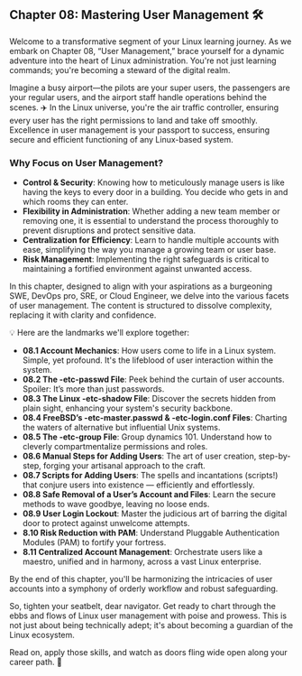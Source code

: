 ## Chapter 08: Mastering User Management 🛠️

Welcome to a transformative segment of your Linux learning journey. As we embark on Chapter 08, “User Management,” brace yourself for a dynamic adventure into the heart of Linux administration. You're not just learning commands; you're becoming a steward of the digital realm.

Imagine a busy airport—the pilots are your super users, the passengers are your regular users, and the airport staff handle operations behind the scenes. ✈️ In the Linux universe, you're the air traffic controller, ensuring every user has the right permissions to land and take off smoothly. Excellence in user management is your passport to success, ensuring secure and efficient functioning of any Linux-based system.

### Why Focus on User Management?

- **Control & Security**: Knowing how to meticulously manage users is like having the keys to every door in a building. You decide who gets in and which rooms they can enter.
- **Flexibility in Administration**: Whether adding a new team member or removing one, it is essential to understand the process thoroughly to prevent disruptions and protect sensitive data.
- **Centralization for Efficiency**: Learn to handle multiple accounts with ease, simplifying the way you manage a growing team or user base.
- **Risk Management**: Implementing the right safeguards is critical to maintaining a fortified environment against unwanted access.

In this chapter, designed to align with your aspirations as a burgeoning SWE, DevOps pro, SRE, or Cloud Engineer, we delve into the various facets of user management. The content is structured to dissolve complexity, replacing it with clarity and confidence.

💡 Here are the landmarks we'll explore together:

- **08.1 Account Mechanics**: How users come to life in a Linux system. Simple, yet profound. It's the lifeblood of user interaction within the system.
- **08.2 The -etc-passwd File**: Peek behind the curtain of user accounts. Spoiler: It’s more than just passwords.
- **08.3 The Linux -etc-shadow File**: Discover the secrets hidden from plain sight, enhancing your system's security backbone.
- **08.4 FreeBSD’s -etc-master.passwd & -etc-login.conf Files**: Charting the waters of alternative but influential Unix systems.
- **08.5 The -etc-group File**: Group dynamics 101. Understand how to cleverly compartmentalize permissions and roles.
- **08.6 Manual Steps for Adding Users**: The art of user creation, step-by-step, forging your artisanal approach to the craft.
- **08.7 Scripts for Adding Users**: The spells and incantations (scripts!) that conjure users into existence — efficiently and effortlessly.
- **08.8 Safe Removal of a User’s Account and Files**: Learn the secure methods to wave goodbye, leaving no loose ends.
- **08.9 User Login Lockout**: Master the judicious art of barring the digital door to protect against unwelcome attempts.
- **8.10 Risk Reduction with PAM**: Understand Pluggable Authentication Modules (PAM) to fortify your fortress.
- **8.11 Centralized Account Management**: Orchestrate users like a maestro, unified and in harmony, across a vast Linux enterprise.

By the end of this chapter, you'll be harmonizing the intricacies of user accounts into a symphony of orderly workflow and robust safeguarding.

So, tighten your seatbelt, dear navigator. Get ready to chart through the ebbs and flows of Linux user management with poise and prowess. This is not just about being technically adept; it's about becoming a guardian of the Linux ecosystem.

Read on, apply those skills, and watch as doors fling wide open along your career path. 🌟